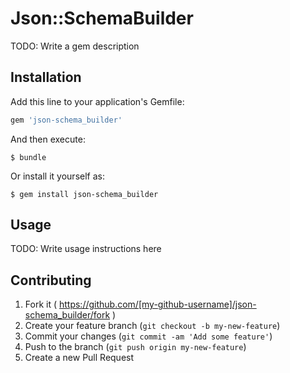 # Json::SchemaBuilder

TODO: Write a gem description

## Installation

Add this line to your application's Gemfile:

```ruby
gem 'json-schema_builder'
```

And then execute:

    $ bundle

Or install it yourself as:

    $ gem install json-schema_builder

## Usage

TODO: Write usage instructions here

## Contributing

1. Fork it ( https://github.com/[my-github-username]/json-schema_builder/fork )
2. Create your feature branch (`git checkout -b my-new-feature`)
3. Commit your changes (`git commit -am 'Add some feature'`)
4. Push to the branch (`git push origin my-new-feature`)
5. Create a new Pull Request
